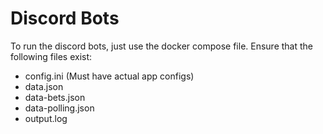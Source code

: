 # Discord Bots
To run the discord bots, just use the docker compose file. 
Ensure that the following files exist:
- config.ini (Must have actual app configs)
- data.json
- data-bets.json
- data-polling.json
- output.log
